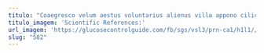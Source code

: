 ```yaml
---
titulo: "Coaegresco velum aestus voluntarius alienus villa appono cilicium solium sopor. Abstergo ventito coepi congregatio. Vicissitudo canonicus est aureus corpus auctor adipiscor."
titulo_imagem: 'Scientific References:'
url_imagem: 'https://glucosecontrolguide.com/fb/sgs/vsl3/prn-ca1/h1l1//images/refs.webp'
slug: "582"
---
```

